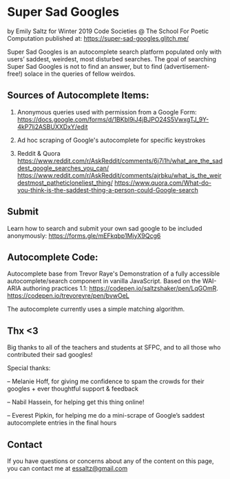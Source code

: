 # Super Sad Googles
by Emily Saltz for Winter 2019 Code Societies @ The School For Poetic Computation
published at: https://super-sad-googles.glitch.me/

Super Sad Googles is an autocomplete search platform populated only with users’ saddest, weirdest, most disturbed searches. The goal of searching Super Sad Googles is not to find an answer, but to find (advertisement-free!) solace in the queries of fellow weirdos. 


## Sources of Autocomplete Items:
1. Anonymous queries used with permission from a Google Form: https://docs.google.com/forms/d/1BKbl9iJ4jBJPO24S5VwxgTJ_9Y-4kP7lj2ASBUXXDxY/edit

2. Ad hoc scraping of Google's autocomplete for specific keystrokes

3. Reddit & Quora
https://www.reddit.com/r/AskReddit/comments/6j7i1h/what_are_the_saddest_google_searches_you_can/
https://www.reddit.com/r/AskReddit/comments/ajrbku/what_is_the_weirdestmost_patheticloneliest_thing/
https://www.quora.com/What-do-you-think-is-the-saddest-thing-a-person-could-Google-search

## Submit
Learn how to search and submit your own sad google to be included anonymously: https://forms.gle/mEFkqbp1MjyX9Qcg6

## Autocomplete Code:
Autocomplete base from Trevor Raye's Demonstration of a fully accessible autocomplete/search component in vanilla JavaScript. Based on the WAI-ARIA authoring practices 1.1: https://codepen.io/saltzshaker/pen/LqGOmR. https://codepen.io/trevoreyre/pen/bvwOeL

The autocomplete currently uses a simple matching algorithm.

## Thx <3

Big thanks to all of the teachers and students at SFPC, and to all those who contributed their sad googles!

Special thanks:

– Melanie Hoff, for giving me confidence to spam the crowds for their googles + ever thoughtful support & feedback

– Nabil Hassein, for helping get this thing online!

– Everest Pipkin, for helping me do a mini-scrape of Google’s saddest autocomplete entries in the final hours

## Contact
If you have questions or concerns about any of the content on this page, you can contact me at essaltz@gmail.com
